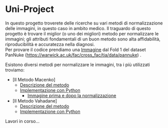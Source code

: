 # Uni-Project
In questo progetto troverete delle ricerche su vari metodi di normalizzazione delle immagini, in questo caso in ambito medico. Il traguardo di questo progetto è trovare il miglior (o uno dei migliori) metodo per normalizzare le immagini; gli attributi fondamentali di un buon metodo sono alta affidabilità, riproducibilità e accuratezza nella diagnosi.  
Per provare il codice prendiamo una [Immagine](Immagini/Prima_Norm.png) dal Fold 1 del dataset PanNuke (https://warwick.ac.uk/fac/cross_fac/tia/data/pannuke) .   

Esistono diversi metodi per normalizzare le immagini, tra i più utilizzati troviamo: 
- [Il Metodo Macenko]
    - [Descrizione del metodo](methods/Il_Metodo_Macenko.md)
    - [Implementazione con Python](impl/Macenko.py)
      - [Immagine prima e dopo la normalizzazione](Immagini/Norm_Macenko/Diff_Prima_Dopo_Macenko.png)
- [Il Metodo Vahadane]
    - [Descrizione del metodo](methods/Il_Metodo_Vahadane.md)
    - [Implementazione con Python](impl/Vahadane.py)

Lavori in corso...

